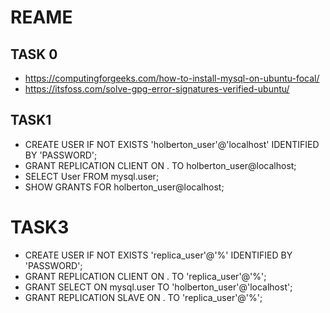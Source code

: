 # REAME
## TASK 0
- https://computingforgeeks.com/how-to-install-mysql-on-ubuntu-focal/
- https://itsfoss.com/solve-gpg-error-signatures-verified-ubuntu/

## TASK1
- CREATE USER IF NOT EXISTS 'holberton_user'@'localhost' IDENTIFIED BY 'PASSWORD';
- GRANT REPLICATION CLIENT ON . TO holberton_user@localhost;
- SELECT User FROM mysql.user;
- SHOW GRANTS FOR holberton_user@localhost;

# TASK3
- CREATE USER IF NOT EXISTS 'replica_user'@'%' IDENTIFIED BY 'PASSWORD';
- GRANT REPLICATION CLIENT ON . TO 'replica_user'@'%';
- GRANT SELECT ON mysql.user TO 'holberton_user'@'localhost';
- GRANT REPLICATION SLAVE ON . TO 'replica_user'@'%';
